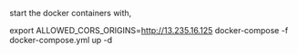 start the docker containers with,

export ALLOWED_CORS_ORIGINS=http://13.235.16.125
docker-compose -f docker-compose.yml up -d
